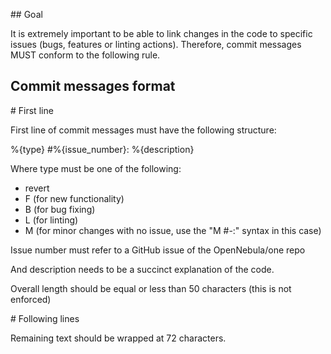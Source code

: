 ## Goal

It is extremely important to be able to link changes in the code to specific issues (bugs, features or linting actions). Therefore, commit messages MUST conform to the following rule.

## Commit messages format

# First line

First line of commit messages must have the following structure:

  %{type} #%{issue_number}: %{description}

Where type must be one of the following:

 - revert
 - F (for new functionality)
 - B (for bug fixing)
 - L (for linting)
 - M (for minor changes with no issue, use the "M #-:" syntax in this case)

Issue number must refer to a GitHub issue of the OpenNebula/one repo

And description needs to be a succinct explanation of the code.

Overall length should be equal or less than 50 characters (this is not enforced)

# Following lines

Remaining text should be wrapped at 72 characters.
